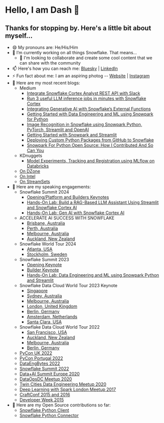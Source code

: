 # Hello, I am Dash 👋

## Thanks for stopping by. Here's a little bit about myself...

- 😄 My pronouns are: He/His/Him
- 🔭 I’m currently working on all things Snowflake. That means...
   - 👯 I'm looking to collaborate and create some cool content that we can share with the community
- 📫 Here's how you can reach me: [Bluesky](https://bsky.app/profile/iamontheinet.bsky.social) | [LinkedIn](https://www.linkedin.com/in/dash-desai/)
- ⚡ Fun fact about me: I am an aspiring photog -- [Website](https://www.natureunraveled.com/) | [Instagram](https://www.instagram.com/nature.unraveled.photography/)
- 📝 Here are my most recent blogs:
   - Medium
     - [Integrate Snowflake Cortex Analyst REST API with Slack](https://medium.com/snowflake/integrate-snowflake-cortex-analyst-rest-api-with-slack-0b70bde3cb7b)
     - [Run 3 useful LLM inference jobs in minutes with Snowflake Cortex](https://medium.com/snowflake/run-3-useful-llm-inference-jobs-in-minutes-with-snowflake-cortex-743a6096fff8)
     - [Integrating Generative AI with Snowflake’s External Functions](https://medium.com/snowflake/integrating-generative-ai-with-snowflakes-external-functions-1764e861b23a)
     - [Getting Started with Data Engineering and ML using Snowpark for Python](https://medium.com/snowflake/getting-started-with-data-engineering-and-ml-using-snowpark-for-python-155e05c14e0e)
     - [Image Recognition in Snowflake using Snowpark Python, PyTorch, Streamlit and OpenAI](https://medium.com/snowflake/image-recognition-in-snowflake-using-snowpark-python-pytorch-streamlit-and-openai-1a8167b82449)
     - [Getting Started with Snowpark and Streamlit](https://medium.com/snowflake/getting-started-with-snowpark-for-python-and-streamlit-908b52b7bcc8)
     - [Deploying Custom Python Packages from GitHub to Snowflake](https://medium.com/snowflake/deploying-custom-python-packages-from-github-to-snowflake-f0bb396480c7)
     - [Snowpark For Python Open Source: How I Contributed And So Can You](https://medium.com/snowflake/snowpark-for-python-open-source-how-i-contributed-and-so-can-you-7eb4baac355f)
   - KDnuggets
     - [Model Experiments, Tracking and Registration using MLflow on Databricks](https://www.kdnuggets.com/2021/01/model-experiments-tracking-registration-mlflow-databricks.html)
   - [On DZone](https://dzone.com/users/3445386/d-zone.html)
   - [On Intel](https://www.intel.com/content/www/us/en/developer/articles/technical/deep-learning-on-qubole-using-bigdl-for-apache-spark.html)
   - [On StreamSets](https://streamsets.com/blog/author/dash-desai/)
- 🔭 Here are my speaking engagements:
  - Snowflake Summit 2024
    - [Opening/Platform and Builders Keynotes](https://reg.summit.snowflake.com/flow/snowflake/summit24/sessions/page/catalog?search=%22Dash%20Desai%22&tab.sessioncatalogtab=1714168666431001NNiH)
    - [Hands-On Lab: Build a RAG-Based LLM Assistant Using Streamlit and Snowflake Cortex AI](https://reg.summit.snowflake.com/flow/snowflake/summit24/sessions/page/catalog/session/1708733126121001yDUB)
    - [Hands-On Lab: Gen AI with Snowflake Cortex AI](https://reg.summit.snowflake.com/flow/snowflake/summit24/sessions/page/catalog/session/1711677008501001OCpZ)
  - ACCELERATE AI SUCCESS WITH SNOWFLAKE
    - [Brisbane, Australia](https://www.snowflake.com/events/accelerate-ai-success-with-snowflake-brisbane/)
    - [Perth, Australia](https://www.snowflake.com/events/accelerate-ai-success-with-snowflake-brisbane/)
    - [Melbourne, Australia](https://www.snowflake.com/events/accelerate-ai-success-with-snowflake-melbourne/)
    - [Auckland, New Zealand](https://www.snowflake.com/events/accelerate-ai-success-with-snowflake-auckland/)
  - Snowflake World Tour 2024
    - [Atlanta, USA](https://www.snowflake.com/events/snowflake-world-tour-atlanta/)
    - [Stockholm, Sweden](https://www.snowflake.com/events/snowflake-world-tour-stockholm/)
  - Snowflake Summit 2023
    - [Opening Keynote](https://events.snowflake.com/summit/sessions/agenda/session/1120282?widget=true)
    - [Builder Keynote](https://events.snowflake.com/summit/sessions/agenda/session/1120281?widget=true)
    - [Hands-On Lab: Data Engineering and ML using Snowpark Python and Streamlit](https://www.snowflake.com/summit/sessions/?agendaPath=speakers/3003917)
  - Snowflake Data Cloud World Tour 2023 Keynote
    - [Singapore](https://www.snowflake.com/data-cloud-world-tour-singapore-agenda/)
    - [Sydney, Australia](https://www.snowflake.com/data-cloud-world-tour-sydney-agenda/)
    - [Melbourne, Australia](https://www.snowflake.com/data-cloud-world-tour-melbourne-agenda/)
    - [London, United Kingdom](https://www.snowflake.com/data-cloud-world-tour-london-agenda/)
    - [Berlin, Germany](https://www.snowflake.com/data-cloud-world-tour-berlin-agenda/)
    - [Amsterdam, Netherlands](https://www.snowflake.com/data-cloud-world-tour-amsterdam-agenda/)
    - [Santa Clara, USA](https://www.snowflake.com/events/data-cloud-world-tour-santa-clara/agenda/)
  - Snowflake Data Cloud World Tour 2022
    - [San Francisco, USA](https://www.snowflake.com/data-cloud-world-tour/americas/san-francisco/agenda?agendaPath=session/1022285)
    - [Auckland, New Zealand](https://www.snowflake.com/data-cloud-world-tour/apj/auckland/agenda-v2/)
    - [Melbourne, Australia](https://www.snowflake.com/data-cloud-world-tour/apj/melbourne/)
    - [Berlin, Germany](https://www.snowflake.com/data-cloud-world-tour/emea/berlin/agenda/)
  - [PyCon UK 2022](https://pretalx.com/pycon-uk-2022/talk/JECQCM/)
  - [PyCon Portugal 2022](https://pretalx.evolutio.pt/pyconpt2022/talk/review/JS8QFSRNJR7PVXVXRUWD737ER7WARXP8)
  - [DataEngBytes 2022](https://sessionize.com/app/speaker/session/352689)
  - [Snowflake Summit 2022](https://events.snowflake.com/summit/agenda?speakers=1550821)
  - [Data+AI Summit Europe 2020](https://databricks.com/session_eu20/model-experiments-tracking-and-registration-using-mlflow-on-databricks)
  - [DataOpsDC Meetup 2020](https://www.meetup.com/DataOpsDC/events/273140615/)
  - [Twin Cities Data Engineering Meetup 2020](https://www.meetup.com/Twin-Cities-Spark-Hadoop-User-Group/events/266731493/)
  - [Deep Learning with Spark London Meetup 2017](https://www.meetup.com/Spark-London/events/243285971/)
  - [CraftConf 2015 and 2016](https://crunchconf.com/)
  - [Developer Week 2015](https://developerweek2015conferenceexpo.sched.com/event/1e937ac4a101dcb183b70c4a171d07a3)
- 🤘 Here are my Open Source contributions so far:
  - [Snowflake Python Client](https://github.com/snowflakedb/snowpark-python/issues/383)
  - [Snowflake Python Connector](https://github.com/snowflakedb/snowflake-connector-python/issues/1175)    

<!--- - 😎 Oh and here's my Dev Card generated by [daily.dev](https://app.daily.dev/) --->

<!--- <a href="https://app.daily.dev/DailyDevTips"><img src="https://github.com/iamontheinet/iamontheinet/blob/main/devcard.svg" width="400" alt="Dash's Dev Card"/></a> --->
